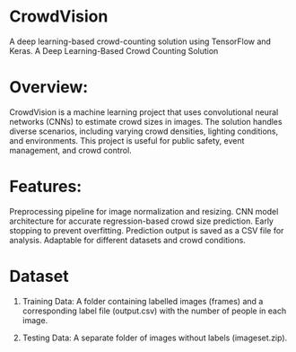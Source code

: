# CrowdVision
A deep learning-based crowd-counting solution using TensorFlow and Keras.
A Deep Learning-Based Crowd Counting Solution

# Overview:
CrowdVision is a machine learning project that uses convolutional neural networks (CNNs) to estimate crowd sizes in images. The solution handles diverse scenarios, including varying crowd densities, lighting conditions, and environments. This project is useful for public safety, event management, and crowd control.

# Features:
Preprocessing pipeline for image normalization and resizing.
CNN model architecture for accurate regression-based crowd size prediction.
Early stopping to prevent overfitting.
Prediction output is saved as a CSV file for analysis.
Adaptable for different datasets and crowd conditions.

# Dataset
1. Training Data: A folder containing labelled images (frames) and a corresponding label file (output.csv) with the number of people in each image.

2. Testing Data: A separate folder of images without labels (imageset.zip).


